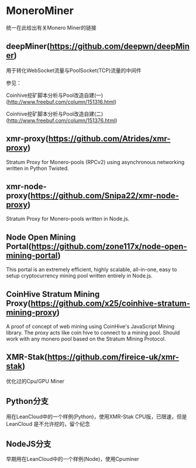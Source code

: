 # MoneroMiner

统一在此给出有关Monero Miner的链接

## deepMiner(https://github.com/deepwn/deepMiner)

用于转化WebSocket流量与PoolSocket(TCP)流量的中间件

参见：

Coinhive挖矿脚本分析与Pool改造自建(一) (http://www.freebuf.com/column/151316.html)

Coinhive挖矿脚本分析与Pool改造自建(二) (http://www.freebuf.com/column/151376.html)

## xmr-proxy(https://github.com/Atrides/xmr-proxy)

Stratum Proxy for Monero-pools (RPCv2) using asynchronous networking written in Python Twisted.

## xmr-node-proxy(https://github.com/Snipa22/xmr-node-proxy)

Stratum Proxy for Monero-pools written in Node.js.

## Node Open Mining Portal(https://github.com/zone117x/node-open-mining-portal)

This portal is an extremely efficient, highly scalable, all-in-one, easy to setup cryptocurrency mining pool written entirely in Node.js. 

## CoinHive Stratum Mining Proxy(https://github.com/x25/coinhive-stratum-mining-proxy)

A proof of concept of web mining using CoinHive's JavaScript Mining library. The proxy acts like coin hive to connect to a mining pool. Should work with any monero pool based on the Stratum Mining Protocol. 

## XMR-Stak(https://github.com/fireice-uk/xmr-stak)

优化过的Cpu/GPU Miner

## Python分支

用在LeanCloud中的一个样例(Python)，使用XMR-Stak CPU版，已限速，但是 LeanCloud 是不允许挖的，留个纪念

## NodeJS分支

早期用在LeanCloud中的一个样例(Node)，使用Cpuminer

